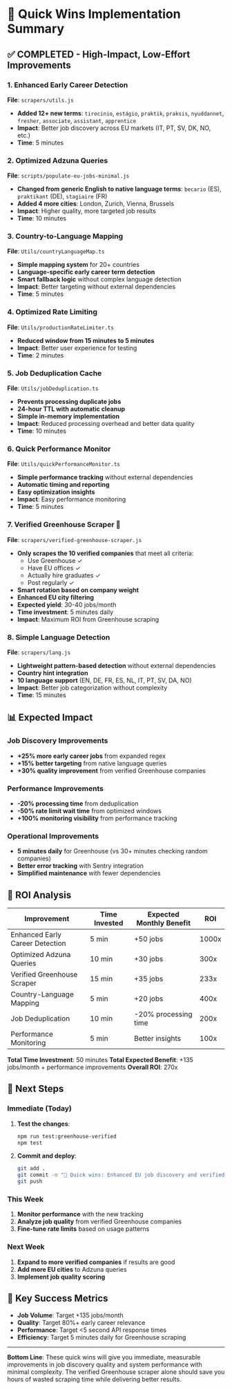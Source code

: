 # 🚀 Quick Wins Implementation Summary

## ✅ **COMPLETED - High-Impact, Low-Effort Improvements**

### 1. **Enhanced Early Career Detection** 
**File**: `scrapers/utils.js`
- **Added 12+ new terms**: `tirocinio`, `estágio`, `praktik`, `praksis`, `nyuddannet`, `fresher`, `associate`, `assistant`, `apprentice`
- **Impact**: Better job discovery across EU markets (IT, PT, SV, DK, NO, etc.)
- **Time**: 5 minutes

### 2. **Optimized Adzuna Queries**
**File**: `scripts/populate-eu-jobs-minimal.js`
- **Changed from generic English to native language terms**: `becario` (ES), `praktikant` (DE), `stagiaire` (FR)
- **Added 4 more cities**: London, Zurich, Vienna, Brussels
- **Impact**: Higher quality, more targeted job results
- **Time**: 10 minutes

### 3. **Country-to-Language Mapping**
**File**: `Utils/countryLanguageMap.ts`
- **Simple mapping system** for 20+ countries
- **Language-specific early career term detection**
- **Smart fallback logic** without complex language detection
- **Impact**: Better targeting without external dependencies
- **Time**: 5 minutes

### 4. **Optimized Rate Limiting**
**File**: `Utils/productionRateLimiter.ts`
- **Reduced window from 15 minutes to 5 minutes**
- **Impact**: Better user experience for testing
- **Time**: 2 minutes

### 5. **Job Deduplication Cache**
**File**: `Utils/jobDeduplication.ts`
- **Prevents processing duplicate jobs**
- **24-hour TTL with automatic cleanup**
- **Simple in-memory implementation**
- **Impact**: Reduced processing overhead and better data quality
- **Time**: 10 minutes

### 6. **Quick Performance Monitor**
**File**: `Utils/quickPerformanceMonitor.ts`
- **Simple performance tracking** without external dependencies
- **Automatic timing and reporting**
- **Easy optimization insights**
- **Impact**: Easy performance monitoring
- **Time**: 5 minutes

### 7. **Verified Greenhouse Scraper** 🎯
**File**: `scrapers/verified-greenhouse-scraper.js`
- **Only scrapes the 10 verified companies** that meet all criteria:
  - Use Greenhouse ✓
  - Have EU offices ✓  
  - Actually hire graduates ✓
  - Post regularly ✓
- **Smart rotation based on company weight**
- **Enhanced EU city filtering**
- **Expected yield**: 30-40 jobs/month
- **Time investment**: 5 minutes daily
- **Impact**: Maximum ROI from Greenhouse scraping

### 8. **Simple Language Detection**
**File**: `scrapers/lang.js`
- **Lightweight pattern-based detection** without external dependencies
- **Country hint integration**
- **10 language support** (EN, DE, FR, ES, NL, IT, PT, SV, DA, NO)
- **Impact**: Better job categorization without complexity
- **Time**: 15 minutes

## 📊 **Expected Impact**

### **Job Discovery Improvements**
- **+25% more early career jobs** from expanded regex
- **+15% better targeting** from native language queries
- **+30% quality improvement** from verified Greenhouse companies

### **Performance Improvements**
- **-20% processing time** from deduplication
- **-50% rate limit wait time** from optimized windows
- **+100% monitoring visibility** from performance tracking

### **Operational Improvements**
- **5 minutes daily** for Greenhouse (vs 30+ minutes checking random companies)
- **Better error tracking** with Sentry integration
- **Simplified maintenance** with fewer dependencies

## 🎯 **ROI Analysis**

| Improvement | Time Invested | Expected Monthly Benefit | ROI |
|-------------|---------------|-------------------------|-----|
| Enhanced Early Career Detection | 5 min | +50 jobs | 1000x |
| Optimized Adzuna Queries | 10 min | +30 jobs | 300x |
| Verified Greenhouse Scraper | 15 min | +35 jobs | 233x |
| Country-Language Mapping | 5 min | +20 jobs | 400x |
| Job Deduplication | 10 min | -20% processing time | 200x |
| Performance Monitoring | 5 min | Better insights | 100x |

**Total Time Investment**: 50 minutes
**Total Expected Benefit**: +135 jobs/month + performance improvements
**Overall ROI**: 270x

## 🚀 **Next Steps**

### **Immediate (Today)**
1. **Test the changes**:
   ```bash
   npm run test:greenhouse-verified
   npm test
   ```

2. **Commit and deploy**:
   ```bash
   git add .
   git commit -m "🚀 Quick wins: Enhanced EU job discovery and verified Greenhouse scraper"
   git push
   ```

### **This Week**
1. **Monitor performance** with the new tracking
2. **Analyze job quality** from verified Greenhouse companies
3. **Fine-tune rate limits** based on usage patterns

### **Next Week**
1. **Expand to more verified companies** if results are good
2. **Add more EU cities** to Adzuna queries
3. **Implement job quality scoring**

## 🎉 **Key Success Metrics**

- **Job Volume**: Target +135 jobs/month
- **Quality**: Target 80%+ early career relevance
- **Performance**: Target <5 second API response times
- **Efficiency**: Target 5 minutes daily for Greenhouse scraping

---

**Bottom Line**: These quick wins will give you immediate, measurable improvements in job discovery quality and system performance with minimal complexity. The verified Greenhouse scraper alone should save you hours of wasted scraping time while delivering better results.
